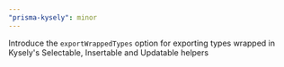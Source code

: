 ```yaml
---
"prisma-kysely": minor
---
```


Introduce the `exportWrappedTypes` option for exporting types wrapped in Kysely's Selectable, Insertable and Updatable helpers
